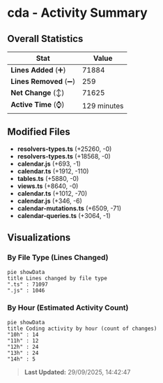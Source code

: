 # cda - Activity Summary 

## Overall Statistics

| Stat                   | Value                                                             |
| ---------------------- | ----------------------------------------------------------------- |
| **Lines Added** (➕)   | 71884                                          |
| **Lines Removed** (➖) | 259                                        |
| **Net Change** (↕)    | 71625                |
| **Active Time** (⌚)   | 129 minutes |


## Modified Files
- **resolvers-types.ts** (+25260, -0)
- **resolvers-types.ts** (+18568, -0)
- **calendar.js** (+693, -1)
- **calendar.ts** (+1912, -110)
- **tables.ts** (+5880, -0)
- **views.ts** (+8640, -0)
- **calendar.ts** (+1012, -70)
- **calendar.js** (+346, -6)
- **calendar-mutations.ts** (+6509, -71)
- **calendar-queries.ts** (+3064, -1)

## Visualizations

### By File Type (Lines Changed)

```mermaid
pie showData
title Lines changed by file type
".ts" : 71097
".js" : 1046
```

### By Hour (Estimated Activity Count)

```mermaid
pie showData
title Coding activity by hour (count of changes)
"10h" : 14
"11h" : 12
"12h" : 24
"13h" : 24
"14h" : 5
```


> **Last Updated:** 29/09/2025, 14:42:47
